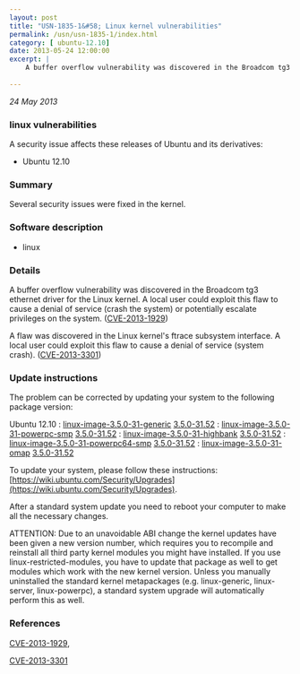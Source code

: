 ```yaml
---
layout: post
title: "USN-1835-1&#58; Linux kernel vulnerabilities"
permalink: /usn/usn-1835-1/index.html
category: [ ubuntu-12.10]
date: 2013-05-24 12:00:00
excerpt: |
    A buffer overflow vulnerability was discovered in the Broadcom tg3 ethernet driver for the Linux kernel. A local user could exploit this flaw to cause a denial of service (crash the system) or potentially escalate privileges on the system. ([CVE-2013-1929](http://people.ubuntu.com/~ubuntu-security/cve/CVE-2013-1929))
    
--- 
```

 
 

*24 May 2013*

### linux vulnerabilities

A security issue affects these releases of Ubuntu and its derivatives:

* Ubuntu 12.10

### Summary

Several security issues were fixed in the kernel. 

### Software description

* linux 

### Details

A buffer overflow vulnerability was discovered in the Broadcom tg3 ethernet driver for the Linux kernel. A local user could exploit this flaw to cause a denial of service (crash the system) or potentially escalate privileges on the system. ([CVE-2013-1929](http://people.ubuntu.com/~ubuntu-security/cve/CVE-2013-1929))

A flaw was discovered in the Linux kernel&#39;s ftrace subsystem interface. A local user could exploit this flaw to cause a denial of service (system crash). ([CVE-2013-3301](http://people.ubuntu.com/~ubuntu-security/cve/CVE-2013-3301)) 

### Update instructions

The problem can be corrected by updating your system to the following package version:

Ubuntu 12.10
 : [linux-image-3.5.0-31-generic](https://launchpad.net/ubuntu/+source/linux) <span> [3.5.0-31.52](https://launchpad.net/ubuntu/+source/linux/3.5.0-31.52) </span> 
 : [linux-image-3.5.0-31-powerpc-smp](https://launchpad.net/ubuntu/+source/linux) <span> [3.5.0-31.52](https://launchpad.net/ubuntu/+source/linux/3.5.0-31.52) </span> 
 : [linux-image-3.5.0-31-highbank](https://launchpad.net/ubuntu/+source/linux) <span> [3.5.0-31.52](https://launchpad.net/ubuntu/+source/linux/3.5.0-31.52) </span> 
 : [linux-image-3.5.0-31-powerpc64-smp](https://launchpad.net/ubuntu/+source/linux) <span> [3.5.0-31.52](https://launchpad.net/ubuntu/+source/linux/3.5.0-31.52) </span> 
 : [linux-image-3.5.0-31-omap](https://launchpad.net/ubuntu/+source/linux) <span> [3.5.0-31.52](https://launchpad.net/ubuntu/+source/linux/3.5.0-31.52) </span> 

To update your system, please follow these instructions: [https://wiki.ubuntu.com/Security/Upgrades](https://wiki.ubuntu.com/Security/Upgrades).

After a standard system update you need to reboot your computer to make all the necessary changes.

ATTENTION: Due to an unavoidable ABI change the kernel updates have been given a new version number, which requires you to recompile and reinstall all third party kernel modules you might have installed. If you use linux-restricted-modules, you have to update that package as well to get modules which work with the new kernel version. Unless you manually uninstalled the standard kernel metapackages (e.g. linux-generic, linux-server, linux-powerpc), a standard system upgrade will automatically perform this as well. 

### References

 
 [CVE-2013-1929](http://people.ubuntu.com/~ubuntu-security/cve/CVE-2013-1929), 

 [CVE-2013-3301](http://people.ubuntu.com/~ubuntu-security/cve/CVE-2013-3301)
 

